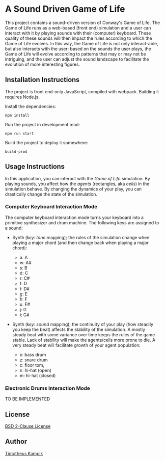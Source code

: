 # A Sound Driven Game of Life
This project contains a sound-driven version of Conway's Game of Life.
The Game of Life runs as a web-based (front end) simulation and a user can interact with it by
playing sounds with their (computer) keyboard. These quality of these sounds will then impact the
rules according to which the Game of Life evolves. In this way, the Game of Life is not only
interact-able, but also interacts with the user: based on the sounds the user plays, the Game of
Life will evolve according to patterns that may or may not be intriguing, and the user can adjust
the sound landscape to facilitate the evolution of more interesting figures.

## Installation Instructions
The project is front end-only JavaScript, compiled with webpack.
Building it requires Node.js.

Install the dependencies:

```
npm install
```

Run the project in development mod:

```
npm run start
```

Build the project to deploy it somewhere:

```
build-prod
```

## Usage Instructions
In this application, you can interact with the *Game of Life* simulation. By playing sounds, you
affect how the *agents*  (rectangles, aka *cells*) in the simulation behave. By changing the
dynamics of your play, you can drastically change the state of the simulation.

### Computer Keyboard Interaction Mode
The computer keyboard interaction mode turns your keyboard into a primitive synthesizer and drum
machine. The following keys are assigned to a sound:

* Synth (*key: tone* mapping); the rules of the simulation change when playing a major chord
  (and then change back when playing a major chord):
    * a: A
    * w: A#
    * s: B
    * d: C
    * r: C#
    * f: D
    * t: D#
    * g: E
    * h: F
    * u: F#
    * j: G
    * i: G#

* Synth (*key: sound* mapping); the continuity of your play (how steadily you keep the beat) affects
  the stability of the simulation. A mostly steady beat with some variance over time keeps the rules
  of the game stable. Lack of stability will make the agents/cells more prone to die. A very steady
  beat will facilitate growth of your agent population:
    * x: bass drum
    * z: snare drum
    * c: floor tom,
    * n: hi-hat (open)
    * m: hi-hat (closed)

### Electronic Drums Interaction Mode
TO BE IMPLEMENTED

## License
[BSD 2-Clause License](./LICENSE)

## Author
[Timotheus Kampik](https://github.com/TimKam/)